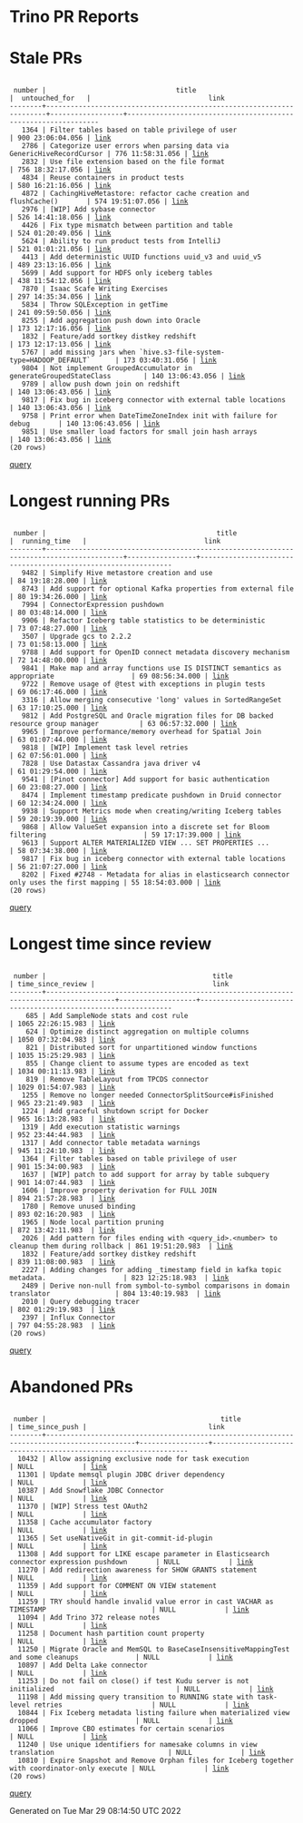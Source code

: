 Trino PR Reports
=======

#  Stale PRs
<pre><code>
 number |                                title                                 |  untouched_for   |                             link                              
--------+----------------------------------------------------------------------+------------------+---------------------------------------------------------------
   1364 | Filter tables based on table privilege of user                       | 900 23:06:04.056 | <a href="https://github.com/trinodb/trino/pull/1364">link</a> 
   2786 | Categorize user errors when parsing data via GenericHiveRecordCursor | 776 11:58:31.056 | <a href="https://github.com/trinodb/trino/pull/2786">link</a> 
   2832 | Use file extension based on the file format                          | 756 18:32:17.056 | <a href="https://github.com/trinodb/trino/pull/2832">link</a> 
   4834 | Reuse containers in product tests                                    | 580 16:21:16.056 | <a href="https://github.com/trinodb/trino/pull/4834">link</a> 
   4872 | CachingHiveMetastore: refactor cache creation and flushCache()       | 574 19:51:07.056 | <a href="https://github.com/trinodb/trino/pull/4872">link</a> 
   2976 | [WIP] Add sybase connector                                           | 526 14:41:18.056 | <a href="https://github.com/trinodb/trino/pull/2976">link</a> 
   4426 | Fix type mismatch between partition and table                        | 524 01:20:49.056 | <a href="https://github.com/trinodb/trino/pull/4426">link</a> 
   5624 | Ability to run product tests from IntelliJ                           | 521 01:01:21.056 | <a href="https://github.com/trinodb/trino/pull/5624">link</a> 
   4413 | Add deterministic UUID functions uuid_v3 and uuid_v5                 | 489 23:13:16.056 | <a href="https://github.com/trinodb/trino/pull/4413">link</a> 
   5699 | Add support for HDFS only iceberg tables                             | 438 11:54:12.056 | <a href="https://github.com/trinodb/trino/pull/5699">link</a> 
   7870 | Isaac Scafe Writing Exercises                                        | 297 14:35:34.056 | <a href="https://github.com/trinodb/trino/pull/7870">link</a> 
   5834 | Throw SQLException in getTime                                        | 241 09:59:50.056 | <a href="https://github.com/trinodb/trino/pull/5834">link</a> 
   8255 | Add aggregation push down into Oracle                                | 173 12:17:16.056 | <a href="https://github.com/trinodb/trino/pull/8255">link</a> 
   1832 | Feature/add sortkey distkey redshift                                 | 173 12:17:13.056 | <a href="https://github.com/trinodb/trino/pull/1832">link</a> 
   5767 | add missing jars when `hive.s3-file-system-type=HADOOP_DEFAULT`      | 173 03:40:31.056 | <a href="https://github.com/trinodb/trino/pull/5767">link</a> 
   9804 | Not implement GroupedAccumulator in generateGroupedStateClass        | 140 13:06:43.056 | <a href="https://github.com/trinodb/trino/pull/9804">link</a> 
   9789 | allow push down join on redshift                                     | 140 13:06:43.056 | <a href="https://github.com/trinodb/trino/pull/9789">link</a> 
   9817 | Fix bug in iceberg connector with external table locations           | 140 13:06:43.056 | <a href="https://github.com/trinodb/trino/pull/9817">link</a> 
   9758 | Print error when DateTimeZoneIndex init with failure for debug       | 140 13:06:43.056 | <a href="https://github.com/trinodb/trino/pull/9758">link</a> 
   9851 | Use smaller load factors for small join hash arrays                  | 140 13:06:43.056 | <a href="https://github.com/trinodb/trino/pull/9851">link</a> 
(20 rows)
</code></pre>
[query](https://github.com/nineinchnick/trino-cicd/blob/dfc5e679cdc9c5faefb8c8a86ab1c86b43995178/sql/pr/stale-prs.sql)

#  Longest running PRs
<pre><code>
 number |                                          title                                          |  running_time   |                             link                              
--------+-----------------------------------------------------------------------------------------+-----------------+---------------------------------------------------------------
   9482 | Simplify Hive metastore creation and use                                                | 84 19:18:28.000 | <a href="https://github.com/trinodb/trino/pull/9482">link</a> 
   8743 | Add support for optional Kafka properties from external file                            | 80 19:34:26.000 | <a href="https://github.com/trinodb/trino/pull/8743">link</a> 
   7994 | ConnectorExpression pushdown                                                            | 80 03:48:14.000 | <a href="https://github.com/trinodb/trino/pull/7994">link</a> 
   9906 | Refactor Iceberg table statistics to be deterministic                                   | 73 07:48:27.000 | <a href="https://github.com/trinodb/trino/pull/9906">link</a> 
   3507 | Upgrade gcs to 2.2.2                                                                    | 73 01:58:13.000 | <a href="https://github.com/trinodb/trino/pull/3507">link</a> 
   9788 | Add support for OpenID connect metadata discovery mechanism                             | 72 14:48:00.000 | <a href="https://github.com/trinodb/trino/pull/9788">link</a> 
   9841 | Make map and array functions use IS DISTINCT semantics as appropriate                   | 69 08:56:34.000 | <a href="https://github.com/trinodb/trino/pull/9841">link</a> 
   9722 | Remove usage of @test with exceptions in plugin tests                                   | 69 06:17:46.000 | <a href="https://github.com/trinodb/trino/pull/9722">link</a> 
   3316 | Allow merging consecutive 'long' values in SortedRangeSet                               | 63 17:10:25.000 | <a href="https://github.com/trinodb/trino/pull/3316">link</a> 
   9812 | Add PostgreSQL and Oracle migration files for DB backed resource group manager          | 63 06:57:32.000 | <a href="https://github.com/trinodb/trino/pull/9812">link</a> 
   9965 | Improve performance/memory overhead for Spatial Join                                    | 63 01:07:44.000 | <a href="https://github.com/trinodb/trino/pull/9965">link</a> 
   9818 | [WIP] Implement task level retries                                                      | 62 07:56:01.000 | <a href="https://github.com/trinodb/trino/pull/9818">link</a> 
   7828 | Use Datastax Cassandra java driver v4                                                   | 61 01:29:54.000 | <a href="https://github.com/trinodb/trino/pull/7828">link</a> 
   9541 | [Pinot connector] Add support for basic authentication                                  | 60 23:08:27.000 | <a href="https://github.com/trinodb/trino/pull/9541">link</a> 
   8474 | Implement timestamp predicate pushdown in Druid connector                               | 60 12:34:24.000 | <a href="https://github.com/trinodb/trino/pull/8474">link</a> 
   9938 | Support Metrics mode when creating/writing Iceberg tables                               | 59 20:19:39.000 | <a href="https://github.com/trinodb/trino/pull/9938">link</a> 
   9868 | Allow ValueSet expansion into a discrete set for Bloom filtering                        | 59 17:17:39.000 | <a href="https://github.com/trinodb/trino/pull/9868">link</a> 
   9613 | Support ALTER MATERIALIZED VIEW ... SET PROPERTIES ...                                  | 58 07:34:38.000 | <a href="https://github.com/trinodb/trino/pull/9613">link</a> 
   9817 | Fix bug in iceberg connector with external table locations                              | 56 21:07:27.000 | <a href="https://github.com/trinodb/trino/pull/9817">link</a> 
   8202 | Fixed #2748 - Metadata for alias in elasticsearch connector only uses the first mapping | 55 18:54:03.000 | <a href="https://github.com/trinodb/trino/pull/8202">link</a> 
(20 rows)
</code></pre>
[query](https://github.com/nineinchnick/trino-cicd/blob/dfc5e679cdc9c5faefb8c8a86ab1c86b43995178/sql/pr/running-prs.sql)

#  Longest time since review
<pre><code>
 number |                                         title                                         | time_since_review |                             link                              
--------+---------------------------------------------------------------------------------------+-------------------+---------------------------------------------------------------
    685 | Add SampleNode stats and cost rule                                                    | 1065 22:26:15.983 | <a href="https://github.com/trinodb/trino/pull/685">link</a>  
    624 | Optimize distinct aggregation on multiple columns                                     | 1050 07:32:04.983 | <a href="https://github.com/trinodb/trino/pull/624">link</a>  
    821 | Distributed sort for unpartitioned window functions                                   | 1035 15:25:29.983 | <a href="https://github.com/trinodb/trino/pull/821">link</a>  
    855 | Change client to assume types are encoded as text                                     | 1034 00:11:13.983 | <a href="https://github.com/trinodb/trino/pull/855">link</a>  
    819 | Remove TableLayout from TPCDS connector                                               | 1029 01:54:07.983 | <a href="https://github.com/trinodb/trino/pull/819">link</a>  
   1255 | Remove no longer needed ConnectorSplitSource#isFinished                               | 965 23:21:49.983  | <a href="https://github.com/trinodb/trino/pull/1255">link</a> 
   1224 | Add graceful shutdown script for Docker                                               | 965 16:13:28.983  | <a href="https://github.com/trinodb/trino/pull/1224">link</a> 
   1319 | Add execution statistic warnings                                                      | 952 23:44:44.983  | <a href="https://github.com/trinodb/trino/pull/1319">link</a> 
   1317 | Add connector table metadata warnings                                                 | 945 11:24:10.983  | <a href="https://github.com/trinodb/trino/pull/1317">link</a> 
   1364 | Filter tables based on table privilege of user                                        | 901 15:34:00.983  | <a href="https://github.com/trinodb/trino/pull/1364">link</a> 
   1637 | [WIP] patch to add support for array by table subquery                                | 901 14:07:44.983  | <a href="https://github.com/trinodb/trino/pull/1637">link</a> 
   1606 | Improve property derivation for FULL JOIN                                             | 894 21:57:28.983  | <a href="https://github.com/trinodb/trino/pull/1606">link</a> 
   1780 | Remove unused binding                                                                 | 893 02:16:20.983  | <a href="https://github.com/trinodb/trino/pull/1780">link</a> 
   1965 | Node local partition pruning                                                          | 872 13:42:11.983  | <a href="https://github.com/trinodb/trino/pull/1965">link</a> 
   2026 | Add pattern for files ending with &lt;query_id&gt;.&lt;number&gt; to cleanup them during rollback | 861 19:51:20.983  | <a href="https://github.com/trinodb/trino/pull/2026">link</a> 
   1832 | Feature/add sortkey distkey redshift                                                  | 839 11:08:00.983  | <a href="https://github.com/trinodb/trino/pull/1832">link</a> 
   2227 | Adding changes for adding _timestamp field in kafka topic metadata.                   | 823 12:25:18.983  | <a href="https://github.com/trinodb/trino/pull/2227">link</a> 
   2489 | Derive non-null from symbol-to-symbol comparisons in domain translator                | 804 13:40:19.983  | <a href="https://github.com/trinodb/trino/pull/2489">link</a> 
   2010 | Query debugging tracer                                                                | 802 01:29:19.983  | <a href="https://github.com/trinodb/trino/pull/2010">link</a> 
   2397 | Influx Connector                                                                      | 797 04:55:28.983  | <a href="https://github.com/trinodb/trino/pull/2397">link</a> 
(20 rows)
</code></pre>
[query](https://github.com/nineinchnick/trino-cicd/blob/dfc5e679cdc9c5faefb8c8a86ab1c86b43995178/sql/pr/awaiting-review.sql)

#  Abandoned PRs
<pre><code>
 number |                                           title                                            | time_since_push |                              link                              
--------+--------------------------------------------------------------------------------------------+-----------------+----------------------------------------------------------------
  10432 | Allow assigning exclusive node for task execution                                          | NULL            | <a href="https://github.com/trinodb/trino/pull/10432">link</a> 
  11301 | Update memsql plugin JDBC driver dependency                                                | NULL            | <a href="https://github.com/trinodb/trino/pull/11301">link</a> 
  10387 | Add Snowflake JDBC Connector                                                               | NULL            | <a href="https://github.com/trinodb/trino/pull/10387">link</a> 
  11370 | [WIP] Stress test OAuth2                                                                   | NULL            | <a href="https://github.com/trinodb/trino/pull/11370">link</a> 
  11358 | Cache accumulator factory                                                                  | NULL            | <a href="https://github.com/trinodb/trino/pull/11358">link</a> 
  11365 | Set useNativeGit in git-commit-id-plugin                                                   | NULL            | <a href="https://github.com/trinodb/trino/pull/11365">link</a> 
  11308 | Add support for LIKE escape parameter in Elasticsearch connector expression pushdown       | NULL            | <a href="https://github.com/trinodb/trino/pull/11308">link</a> 
  11270 | Add redirection awareness for SHOW GRANTS statement                                        | NULL            | <a href="https://github.com/trinodb/trino/pull/11270">link</a> 
  11359 | Add support for COMMENT ON VIEW statement                                                  | NULL            | <a href="https://github.com/trinodb/trino/pull/11359">link</a> 
  11259 | TRY should handle invalid value error in cast VACHAR as TIMESTAMP                          | NULL            | <a href="https://github.com/trinodb/trino/pull/11259">link</a> 
  11094 | Add Trino 372 release notes                                                                | NULL            | <a href="https://github.com/trinodb/trino/pull/11094">link</a> 
  11258 | Document hash partition count property                                                     | NULL            | <a href="https://github.com/trinodb/trino/pull/11258">link</a> 
  11250 | Migrate Oracle and MemSQL to BaseCaseInsensitiveMappingTest and some cleanups              | NULL            | <a href="https://github.com/trinodb/trino/pull/11250">link</a> 
  10897 | Add Delta Lake connector                                                                   | NULL            | <a href="https://github.com/trinodb/trino/pull/10897">link</a> 
  11253 | Do not fail on close() if test Kudu server is not initialized                              | NULL            | <a href="https://github.com/trinodb/trino/pull/11253">link</a> 
  11198 | Add missing query transition to RUNNING state with task-level retries                      | NULL            | <a href="https://github.com/trinodb/trino/pull/11198">link</a> 
  10844 | Fix Iceberg metadata listing failure when materialized view dropped                        | NULL            | <a href="https://github.com/trinodb/trino/pull/10844">link</a> 
  11066 | Improve CBO estimates for certain scenarios                                                | NULL            | <a href="https://github.com/trinodb/trino/pull/11066">link</a> 
  11240 | Use unique identifiers for namesake columns in view translation                            | NULL            | <a href="https://github.com/trinodb/trino/pull/11240">link</a> 
  10810 | Expire Snapshot and Remove Orphan files for Iceberg together with coordinator-only execute | NULL            | <a href="https://github.com/trinodb/trino/pull/10810">link</a> 
(20 rows)
</code></pre>
[query](https://github.com/nineinchnick/trino-cicd/blob/dfc5e679cdc9c5faefb8c8a86ab1c86b43995178/sql/pr/abandoned-prs.sql)

Generated on Tue Mar 29 08:14:50 UTC 2022

